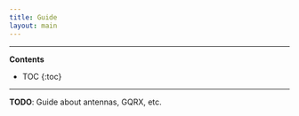 ```yaml
---
title: Guide
layout: main
---
```


---

**Contents**

- TOC
{:toc}

---

**TODO**: Guide about antennas, GQRX, etc.

<!--
Keep in mind that the output is upside down if the satellite went from south to
north instead of north to south that day.
-->
